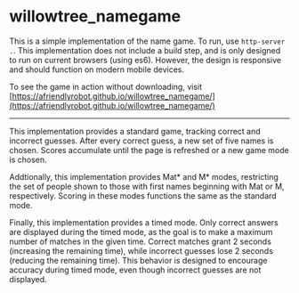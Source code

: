 # willowtree_namegame

This is a simple implementation of the name game.
To run, use `http-server .`.
This implementation does not include a build step, and is only designed to run on current browsers (using es6).
However, the design is responsive and should function on modern mobile devices.

To see the game in action without downloading, visit [https://afriendlyrobot.github.io/willowtree_namegame/](https://afriendlyrobot.github.io/willowtree_namegame/)

---

This implementation provides a standard game, tracking correct and incorrect guesses.
After every correct guess, a new set of five names is chosen.
Scores accumulate until the page is refreshed or a new game mode is chosen.

Addtionally, this implementation provides Mat* and M* modes, restricting the set of people shown to those with first names beginning with Mat or M, respectively.
Scoring in these modes functions the same as the standard mode.

Finally, this implementation provides a timed mode.
Only correct answers are displayed during the timed mode, as the goal is to make a maximum number of matches in the given time.
Correct matches grant 2 seconds (increasing the remaining time), while incorrect guesses lose 2 seconds (reducing the remaining time).
This behavior is designed to encourage accuracy during timed mode, even though incorrect guesses are not displayed.
